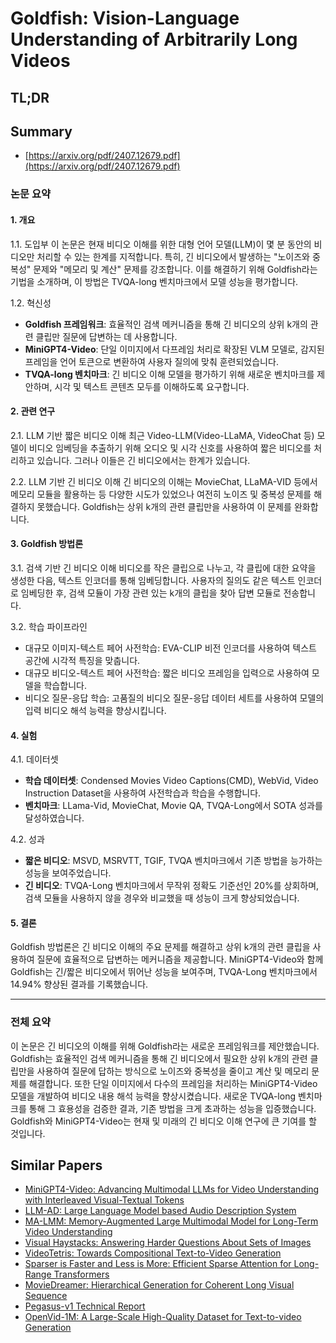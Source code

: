 # Goldfish: Vision-Language Understanding of Arbitrarily Long Videos
## TL;DR
## Summary
- [https://arxiv.org/pdf/2407.12679.pdf](https://arxiv.org/pdf/2407.12679.pdf)

### 논문 요약

#### 1. 개요

1.1. 도입부
이 논문은 현재 비디오 이해를 위한 대형 언어 모델(LLM)이 몇 분 동안의 비디오만 처리할 수 있는 한계를 지적합니다. 특히, 긴 비디오에서 발생하는 "노이즈와 중복성" 문제와 "메모리 및 계산" 문제를 강조합니다. 이를 해결하기 위해 Goldfish라는 기법을 소개하며, 이 방법은 TVQA-long 벤치마크에서 모델 성능을 평가합니다.

1.2. 혁신성
- **Goldfish 프레임워크**: 효율적인 검색 메커니즘을 통해 긴 비디오의 상위 k개의 관련 클립만 질문에 답변하는 데 사용합니다.
- **MiniGPT4-Video**: 단일 이미지에서 다프레임 처리로 확장된 VLM 모델로, 감지된 프레임을 언어 토큰으로 변환하여 사용자 질의에 맞춰 훈련되었습니다.
- **TVQA-long 벤치마크**: 긴 비디오 이해 모델을 평가하기 위해 새로운 벤치마크를 제안하며, 시각 및 텍스트 콘텐츠 모두를 이해하도록 요구합니다.

#### 2. 관련 연구

2.1. LLM 기반 짧은 비디오 이해
최근 Video-LLM(Video-LLaMA, VideoChat 등) 모델이 비디오 임베딩을 추출하기 위해 오디오 및 시각 신호를 사용하여 짧은 비디오를 처리하고 있습니다. 그러나 이들은 긴 비디오에서는 한계가 있습니다.

2.2. LLM 기반 긴 비디오 이해
긴 비디오의 이해는 MovieChat, LLaMA-VID 등에서 메모리 모듈을 활용하는 등 다양한 시도가 있었으나 여전히 노이즈 및 중복성 문제를 해결하지 못했습니다. Goldfish는 상위 k개의 관련 클립만을 사용하여 이 문제를 완화합니다.

#### 3. Goldfish 방법론

3.1. 검색 기반 긴 비디오 이해
비디오를 작은 클립으로 나누고, 각 클립에 대한 요약을 생성한 다음, 텍스트 인코더를 통해 임베딩합니다. 사용자의 질의도 같은 텍스트 인코더로 임베딩한 후, 검색 모듈이 가장 관련 있는 k개의 클립을 찾아 답변 모듈로 전송합니다.

3.2. 학습 파이프라인
- 대규모 이미지-텍스트 페어 사전학습: EVA-CLIP 비전 인코더를 사용하여 텍스트 공간에 시각적 특징을 맞춥니다.
- 대규모 비디오-텍스트 페어 사전학습: 짧은 비디오 프레임을 입력으로 사용하여 모델을 학습합니다.
- 비디오 질문-응답 학습: 고품질의 비디오 질문-응답 데이터 세트를 사용하여 모델의 입력 비디오 해석 능력을 향상시킵니다.

#### 4. 실험

4.1. 데이터셋
- **학습 데이터셋**: Condensed Movies Video Captions(CMD), WebVid, Video Instruction Dataset을 사용하여 사전학습과 학습을 수행합니다.
- **벤치마크**: LLama-Vid, MovieChat, Movie QA, TVQA-Long에서 SOTA 성과를 달성하였습니다.

4.2. 성과
- **짧은 비디오**: MSVD, MSRVTT, TGIF, TVQA 벤치마크에서 기존 방법을 능가하는 성능을 보여주었습니다.
- **긴 비디오**: TVQA-Long 벤치마크에서 무작위 정확도 기준선인 20%를 상회하며, 검색 모듈을 사용하지 않을 경우와 비교했을 때 성능이 크게 향상되었습니다.

#### 5. 결론
Goldfish 방법론은 긴 비디오 이해의 주요 문제를 해결하고 상위 k개의 관련 클립을 사용하여 질문에 효율적으로 답변하는 메커니즘을 제공합니다. MiniGPT4-Video와 함께 Goldfish는 긴/짧은 비디오에서 뛰어난 성능을 보여주며, TVQA-Long 벤치마크에서 14.94% 향상된 결과를 기록했습니다.

---

### 전체 요약

이 논문은 긴 비디오의 이해를 위해 Goldfish라는 새로운 프레임워크를 제안했습니다. Goldfish는 효율적인 검색 메커니즘을 통해 긴 비디오에서 필요한 상위 k개의 관련 클립만을 사용하여 질문에 답하는 방식으로 노이즈와 중복성을 줄이고 계산 및 메모리 문제를 해결합니다. 또한 단일 이미지에서 다수의 프레임을 처리하는 MiniGPT4-Video 모델을 개발하여 비디오 내용 해석 능력을 향상시켰습니다. 새로운 TVQA-long 벤치마크를 통해 그 효용성을 검증한 결과, 기존 방법을 크게 초과하는 성능을 입증했습니다. Goldfish와 MiniGPT4-Video는 현재 및 미래의 긴 비디오 이해 연구에 큰 기여를 할 것입니다.

## Similar Papers
- [MiniGPT4-Video: Advancing Multimodal LLMs for Video Understanding with Interleaved Visual-Textual Tokens](2404.03413.md)
- [LLM-AD: Large Language Model based Audio Description System](2405.00983.md)
- [MA-LMM: Memory-Augmented Large Multimodal Model for Long-Term Video Understanding](2404.05726.md)
- [Visual Haystacks: Answering Harder Questions About Sets of Images](2407.13766.md)
- [VideoTetris: Towards Compositional Text-to-Video Generation](2406.04277.md)
- [Sparser is Faster and Less is More: Efficient Sparse Attention for Long-Range Transformers](2406.16747.md)
- [MovieDreamer: Hierarchical Generation for Coherent Long Visual Sequence](2407.16655.md)
- [Pegasus-v1 Technical Report](2404.14687.md)
- [OpenVid-1M: A Large-Scale High-Quality Dataset for Text-to-video Generation](2407.02371.md)
